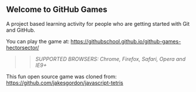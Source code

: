 ## Welcome to GitHub Games

A project based learning activity for people who are getting started with Git and GitHub.

You can play the game at: https://githubschool.github.io/github-games-hectorsector/

>> _*SUPPORTED BROWSERS*: Chrome, Firefox, Safari, Opera and IE9+_

This fun open source game was cloned from: https://github.com/jakesgordon/javascript-tetris
